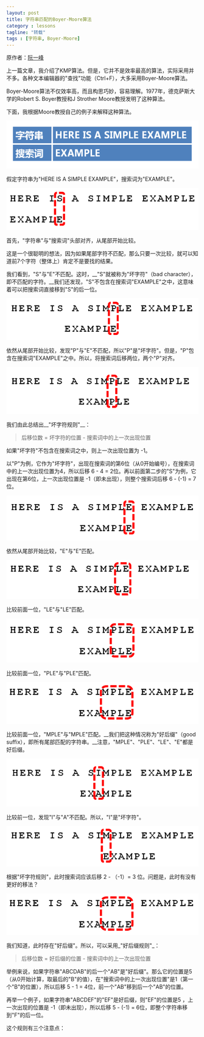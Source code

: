 ```yaml
---
layout: post
title: 字符串匹配的Boyer-Moore算法
category : lessons
tagline: "转载"
tags : [字符串, Boyer-Moore]
---
```

原作者：[阮一峰](http://www.ruanyifeng.com/blog/2013/05/boyer-moore_string_search_algorithm.html)

上一篇文章，我介绍了KMP算法。但是，它并不是效率最高的算法，实际采用并不多。各种文本编辑器的"查找"功能（Ctrl+F），大多采用Boyer-Moore算法。

Boyer-Moore算法不仅效率高，而且构思巧妙，容易理解。1977年，德克萨斯大学的Robert S. Boyer教授和J Strother Moore教授发明了这种算法。

下面，我根据Moore教授自己的例子来解释这种算法。

![Alt text](/images/20130505/1.png)

假定字符串为"HERE IS A SIMPLE EXAMPLE"，搜索词为"EXAMPLE"。

![Alt text](/images/20130505/2.png)

首先，"字符串"与"搜索词"头部对齐，从尾部开始比较。

这是一个很聪明的想法，因为如果尾部字符不匹配，那么只要一次比较，就可以知道前7个字符（整体上）肯定不是要找的结果。

我们看到，"S"与"E"不匹配。这时，__"S"就被称为"坏字符"（bad character），即不匹配的字符。__我们还发现，"S"不包含在搜索词"EXAMPLE"之中，这意味着可以把搜索词直接移到"S"的后一位。

![Alt text](/images/20130505/3.png)

依然从尾部开始比较，发现"P"与"E"不匹配，所以"P"是"坏字符"。但是，"P"包含在搜索词"EXAMPLE"之中。所以，将搜索词后移两位，两个"P"对齐。

![Alt text](/images/20130505/4.png)

我们由此总结出__"坏字符规则"__：

>后移位数 = 坏字符的位置 - 搜索词中的上一次出现位置

如果"坏字符"不包含在搜索词之中，则上一次出现位置为 -1。

以"P"为例，它作为"坏字符"，出现在搜索词的第6位（从0开始编号），在搜索词中的上一次出现位置为4，所以后移 6 - 4 = 2位。再以前面第二步的"S"为例，它出现在第6位，上一次出现位置是 -1（即未出现），则整个搜索词后移 6 - (-1) = 7位。

![Alt text](/images/20130505/5.png)

依然从尾部开始比较，"E"与"E"匹配。

![Alt text](/images/20130505/6.png)

比较前面一位，"LE"与"LE"匹配。

![Alt text](/images/20130505/7.png)

比较前面一位，"PLE"与"PLE"匹配。

![Alt text](/images/20130505/8.png)

比较前面一位，"MPLE"与"MPLE"匹配。__我们把这种情况称为"好后缀"（good suffix），即所有尾部匹配的字符串。__注意，"MPLE"、"PLE"、"LE"、"E"都是好后缀。

![Alt text](/images/20130505/9.png)

比较前一位，发现"I"与"A"不匹配。所以，"I"是"坏字符"。

![Alt text](/images/20130505/10.png)

根据"坏字符规则"，此时搜索词应该后移 2 - （-1）= 3 位。问题是，此时有没有更好的移法？

![Alt text](/images/20130505/11.png)

我们知道，此时存在"好后缀"。所以，可以采用_"好后缀规则"_：

>后移位数 = 好后缀的位置 - 搜索词中的上一次出现位置

举例来说，如果字符串"ABCDAB"的后一个"AB"是"好后缀"。那么它的位置是5（从0开始计算，取最后的"B"的值），在"搜索词中的上一次出现位置"是1（第一个"B"的位置），所以后移 5 - 1 = 4位，前一个"AB"移到后一个"AB"的位置。

再举一个例子，如果字符串"ABCDEF"的"EF"是好后缀，则"EF"的位置是5 ，上一次出现的位置是 -1（即未出现），所以后移 5 - (-1) = 6位，即整个字符串移到"F"的后一位。

这个规则有三个注意点：
